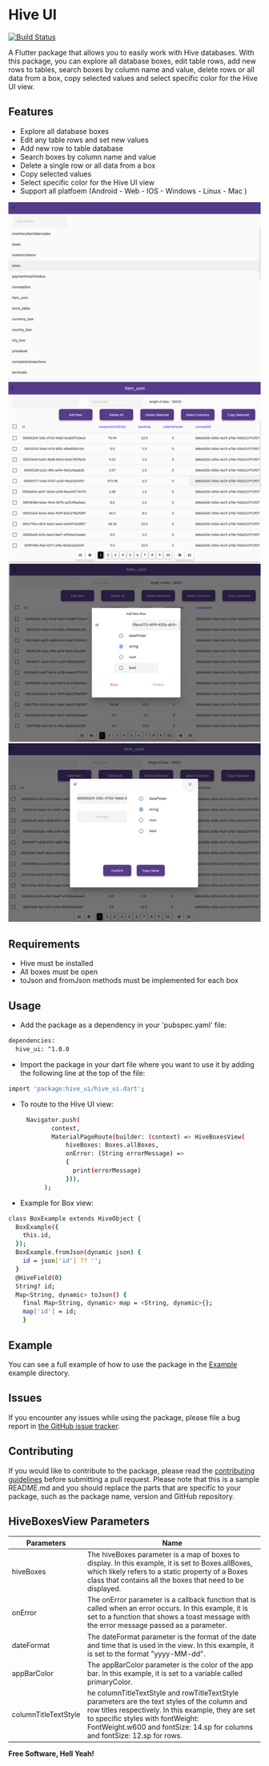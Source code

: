 # Hive UI
[![Build Status](https://travis-ci.org/joemccann/dillinger.svg?branch=master)](https://travis-ci.org/joemccann/dillinger)


A Flutter package that allows you to easily work with Hive databases. With this package, you can explore all database boxes, edit table rows, add new rows to tables, search boxes by column name and value, delete rows or all data from a box, copy selected values and select specific color for the Hive UI view.

## Features
- Explore all database boxes
- Edit any table rows and set new values
- Add new row to table database
- Search boxes by column name and value
- Delete a single row or all data from a box
- Copy selected values
- Select specific color for the Hive UI view
- Support all platfoem (Android - Web - IOS - Windows - Linux - Mac )


![alt text](https://github.com/AmrSaied/hive_ui/blob/main/TableList.png?raw=true)
![alt text](https://github.com/AmrSaied/hive_ui/blob/main/TableDetails.png?raw=true)
![alt text](https://github.com/AmrSaied/hive_ui/blob/main/AddNewRow.png?raw=true)
![alt text](https://github.com/AmrSaied/hive_ui/blob/main/EditRow.png?raw=true)




## Requirements
- Hive must be installed
- All boxes must be open
- toJson and fromJson methods must be implemented for each box

## Usage
-  Add the package as a dependency in your 'pubspec.yaml' file:
```sh
dependencies:
  hive_ui: ^1.0.0
```
-  Import the package in your dart file where you want to use it by adding the following line at the top of the file:

```sh
import 'package:hive_ui/hive_ui.dart';
```
-  To route to the Hive UI view:
```sh
     Navigator.push(
            context,
            MaterialPageRoute(builder: (context) => HiveBoxesView(
                hiveBoxes: Boxes.allBoxes,
                onError: (String errorMessage) =>
                {
                  print(errorMessage)
                })),
          );
```
-  Example for Box view:
```sh
class BoxExample extends HiveObject {
  BoxExample({
    this.id,
  });
  BoxExample.fromJson(dynamic json) {
    id = json['id'] ?? '';
  }
  @HiveField(0)
  String? id;
  Map<String, dynamic> toJson() {
    final Map<String, dynamic> map = <String, dynamic>{};
    map['id'] = id;
    }
```

## Example
You can see a full example of how to use the package in the [Example] example directory.

## Issues
If you encounter any issues while using the package, please file a bug report in [the GitHub issue tracker].


## Contributing

If you would like to contribute to the package, please read the [contributing guidelines] before submitting a pull request.
Please note that this is a sample README.md and you should replace the parts that are specific to your package, such as the package name, version and GitHub repository.


## HiveBoxesView Parameters
| Parameters | Name |
| ------ | ------ |
| hiveBoxes | The hiveBoxes parameter is a map of boxes to display. In this example, it is set to Boxes.allBoxes, which likely refers to a static property of a Boxes class that contains all the boxes that need to be displayed.|
| onError | The onError parameter is a callback function that is called when an error occurs. In this example, it is set to a function that shows a toast message with the error message passed as a parameter. |
| dateFormat  | The dateFormat parameter is the format of the date and time that is used in the view. In this example, it is set to the format "yyyy-MM-dd".|
| appBarColor |The appBarColor parameter is the color of the app bar. In this example, it is set to a variable called primaryColor. |
| columnTitleTextStyle | he columnTitleTextStyle and rowTitleTextStyle parameters are the text styles of the column and row titles respectively. In this example, they are set to specific styles with fontWeight: FontWeight.w600 and fontSize: 14.sp for columns and fontSize: 12.sp for rows.|






**Free Software, Hell Yeah!**

[//]: # (These are reference links used in the body of this note and get stripped out when the markdown processor does its job. There is no need to format nicely because it shouldn't be seen. Thanks SO - http://stackoverflow.com/questions/4823468/store-comments-in-markdown-syntax)

[Example]: <https://github.com/AmrSaied/hive_ui>
[the GitHub issue tracker]: <https://github.com/AmrSaied/hive_ui/issues>
[contributing guidelines]: <https://github.com/AmrSaied/hive_ui/blob/main/Contributing.md>

   
   

